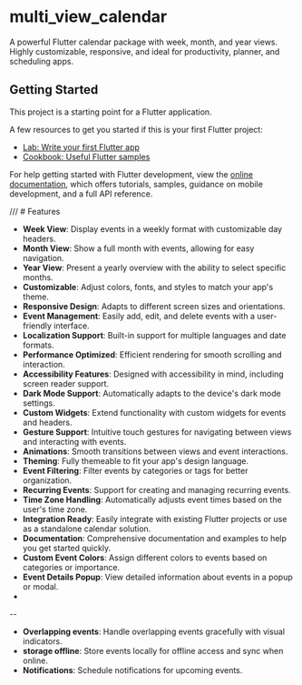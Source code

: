 # multi_view_calendar

A powerful Flutter calendar package with week, month, and year views. Highly customizable, responsive, and ideal for productivity, planner, and scheduling apps.

## Getting Started

This project is a starting point for a Flutter application.

A few resources to get you started if this is your first Flutter project:

- [Lab: Write your first Flutter app](https://docs.flutter.dev/get-started/codelab)
- [Cookbook: Useful Flutter samples](https://docs.flutter.dev/cookbook)

For help getting started with Flutter development, view the
[online documentation](https://docs.flutter.dev/), which offers tutorials,
samples, guidance on mobile development, and a full API reference.

/// # Features
- **Week View**: Display events in a weekly format with customizable day headers.
- **Month View**: Show a full month with events, allowing for easy navigation.
- **Year View**: Present a yearly overview with the ability to select specific months.
- **Customizable**: Adjust colors, fonts, and styles to match your app's theme.
- **Responsive Design**: Adapts to different screen sizes and orientations.
- **Event Management**: Easily add, edit, and delete events with a user-friendly interface.
- **Localization Support**: Built-in support for multiple languages and date formats.
- **Performance Optimized**: Efficient rendering for smooth scrolling and interaction.
- **Accessibility Features**: Designed with accessibility in mind, including screen reader support.
- **Dark Mode Support**: Automatically adapts to the device's dark mode settings.
- **Custom Widgets**: Extend functionality with custom widgets for events and headers.
- **Gesture Support**: Intuitive touch gestures for navigating between views and interacting with events.
- **Animations**: Smooth transitions between views and event interactions.
- **Theming**: Fully themeable to fit your app's design language.
- **Event Filtering**: Filter events by categories or tags for better organization.
- **Recurring Events**: Support for creating and managing recurring events.
- **Time Zone Handling**: Automatically adjusts event times based on the user's time zone.
- **Integration Ready**: Easily integrate with existing Flutter projects or use as a standalone calendar solution.
- **Documentation**: Comprehensive documentation and examples to help you get started quickly.
- **Custom Event Colors**: Assign different colors to events based on categories or importance.
- **Event Details Popup**: View detailed information about events in a popup or modal.
- 
--
- **Overlapping events**: Handle overlapping events gracefully with visual indicators.
- **storage offline**: Store events locally for offline access and sync when online.
- **Notifications**: Schedule notifications for upcoming events.
